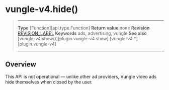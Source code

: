 # vungle-v4.hide()

> --------------------- ------------------------------------------------------------------------------------------
> __Type__              [Function][api.type.Function]
> __Return value__      none
> __Revision__          [REVISION_LABEL](REVISION_URL)
> __Keywords__          ads, advertising, vungle
> __See also__          [vungle-v4.show()][plugin.vungle-v4.show]
>						[vungle-v4.*][plugin.vungle-v4]
> --------------------- ------------------------------------------------------------------------------------------


## Overview

This API is not operational &mdash; unlike other ad providers, Vungle video ads hide themselves when closed by the user.
